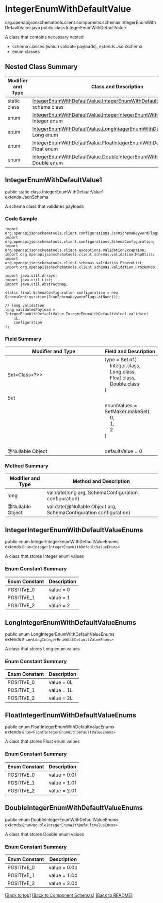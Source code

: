 # IntegerEnumWithDefaultValue
org.openapijsonschematools.client.components.schemas.IntegerEnumWithDefaultValue.java
public class IntegerEnumWithDefaultValue

A class that contains necessary nested
- schema classes (which validate payloads), extends JsonSchema
- enum classes

## Nested Class Summary
| Modifier and Type | Class and Description |
| ----------------- | ---------------------- |
| static class | [IntegerEnumWithDefaultValue.IntegerEnumWithDefaultValue1](#integerenumwithdefaultvalue1)<br> schema class |
| enum | [IntegerEnumWithDefaultValue.IntegerIntegerEnumWithDefaultValueEnums](#integerintegerenumwithdefaultvalueenums)<br>Integer enum |
| enum | [IntegerEnumWithDefaultValue.LongIntegerEnumWithDefaultValueEnums](#longintegerenumwithdefaultvalueenums)<br>Long enum |
| enum | [IntegerEnumWithDefaultValue.FloatIntegerEnumWithDefaultValueEnums](#floatintegerenumwithdefaultvalueenums)<br>Float enum |
| enum | [IntegerEnumWithDefaultValue.DoubleIntegerEnumWithDefaultValueEnums](#doubleintegerenumwithdefaultvalueenums)<br>Double enum |

## IntegerEnumWithDefaultValue1
public static class IntegerEnumWithDefaultValue1<br>
extends JsonSchema

A schema class that validates payloads

### Code Sample
```
import org.openapijsonschematools.client.configurations.JsonSchemaKeywordFlags;
import org.openapijsonschematools.client.configurations.SchemaConfiguration;
import org.openapijsonschematools.client.exceptions.ValidationException;
import org.openapijsonschematools.client.schemas.validation.MapUtils;
import org.openapijsonschematools.client.schemas.validation.FrozenList;
import org.openapijsonschematools.client.schemas.validation.FrozenMap;

import java.util.Arrays;
import java.util.List;
import java.util.AbstractMap;

static final SchemaConfiguration configuration = new SchemaConfiguration(JsonSchemaKeywordFlags.ofNone());

// long validation
long validatedPayload = IntegerEnumWithDefaultValue.IntegerEnumWithDefaultValue1.validate(
    1L,
    configuration
);
```

### Field Summary
| Modifier and Type | Field and Description |
| ----------------- | ---------------------- |
| Set<Class<?>> | type = Set.of(<br/>&nbsp;&nbsp;&nbsp;&nbsp;Integer.class,<br/>&nbsp;&nbsp;&nbsp;&nbsp;Long.class,<br/>&nbsp;&nbsp;&nbsp;&nbsp;Float.class,<br/>&nbsp;&nbsp;&nbsp;&nbsp;Double.class<br/>)<br/> |
| Set<Object> | enumValues = SetMaker.makeSet(<br>&nbsp;&nbsp;&nbsp;&nbsp;0,<br>&nbsp;&nbsp;&nbsp;&nbsp;1,<br>&nbsp;&nbsp;&nbsp;&nbsp;2<br>)<br> |
| @Nullable Object | defaultValue = 0 |

### Method Summary
| Modifier and Type | Method and Description |
| ----------------- | ---------------------- |
| long | validate(long arg, SchemaConfiguration configuration) |
| @Nullable Object | validate(@Nullable Object arg, SchemaConfiguration configuration) |
## IntegerIntegerEnumWithDefaultValueEnums
public enum IntegerIntegerEnumWithDefaultValueEnums<br>
extends `Enum<IntegerIntegerEnumWithDefaultValueEnums>`

A class that stores Integer enum values

### Enum Constant Summary
| Enum Constant | Description |
| ------------- | ----------- |
| POSITIVE_0 | value = 0 |
| POSITIVE_1 | value = 1 |
| POSITIVE_2 | value = 2 |

## LongIntegerEnumWithDefaultValueEnums
public enum LongIntegerEnumWithDefaultValueEnums<br>
extends `Enum<LongIntegerEnumWithDefaultValueEnums>`

A class that stores Long enum values

### Enum Constant Summary
| Enum Constant | Description |
| ------------- | ----------- |
| POSITIVE_0 | value = 0L |
| POSITIVE_1 | value = 1L |
| POSITIVE_2 | value = 2L |

## FloatIntegerEnumWithDefaultValueEnums
public enum FloatIntegerEnumWithDefaultValueEnums<br>
extends `Enum<FloatIntegerEnumWithDefaultValueEnums>`

A class that stores Float enum values

### Enum Constant Summary
| Enum Constant | Description |
| ------------- | ----------- |
| POSITIVE_0 | value = 0.0f |
| POSITIVE_1 | value = 1.0f |
| POSITIVE_2 | value = 2.0f |

## DoubleIntegerEnumWithDefaultValueEnums
public enum DoubleIntegerEnumWithDefaultValueEnums<br>
extends `Enum<DoubleIntegerEnumWithDefaultValueEnums>`

A class that stores Double enum values

### Enum Constant Summary
| Enum Constant | Description |
| ------------- | ----------- |
| POSITIVE_0 | value = 0.0d |
| POSITIVE_1 | value = 1.0d |
| POSITIVE_2 | value = 2.0d |

[[Back to top]](#top) [[Back to Component Schemas]](../../../README.md#Component-Schemas) [[Back to README]](../../../README.md)
